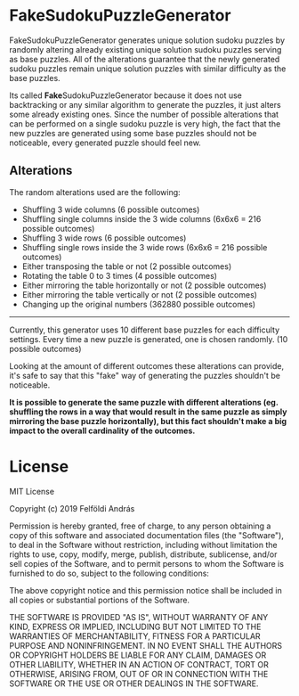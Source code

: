 # FakeSudokuPuzzleGenerator
FakeSudokuPuzzleGenerator generates unique solution sudoku puzzles by randomly altering already existing unique solution sudoku puzzles serving as base puzzles. All of the alterations guarantee that the newly generated sudoku puzzles remain unique solution puzzles with similar difficulty as the base puzzles.

Its called **Fake**SudokuPuzzleGenerator because it does not use backtracking or any similar algorithm to generate the puzzles, it just alters some already existing ones. Since the number of possible alterations that can be performed on a single sudoku puzzle is very high, the fact that the new puzzles are generated using some base puzzles should not be noticeable, every generated puzzle should feel new.

## Alterations
The random alterations used are the following:
+ Shuffling 3 wide columns (6 possible outcomes)
+ Shuffling single columns inside the 3 wide columns (6x6x6 = 216 possible outcomes)
+ Shuffling 3 wide rows (6 possible outcomes)
+ Shuffling single rows inside the 3 wide rows (6x6x6 = 216 possible outcomes)
+ Either transposing the table or not (2 possible outcomes)
+ Rotating the table 0 to 3 times (4 possible outcomes)
+ Either mirroring the table horizontally or not (2 possible outcomes)
+ Either mirroring the table vertically or not (2 possible outcomes)
+ Changing up the original numbers (362880 possible outcomes)

---
Currently, this generator uses 10 different base puzzles for each difficulty settings. Every time a new puzzle is generated, one is chosen randomly. (10 possible outcomes)

Looking at the amount of different outcomes these alterations can provide, it's safe to say that this "fake" way of generating the puzzles shouldn't be noticeable.

**It is possible to generate the same puzzle with different alterations (eg. shuffling the rows in a way that would result in the same puzzle as simply mirroring the base puzzle horizontally), but this fact shouldn't make a big impact to the overall cardinality of the outcomes.**



# License
MIT License

Copyright (c) 2019 Felföldi András

Permission is hereby granted, free of charge, to any person obtaining a copy
of this software and associated documentation files (the "Software"), to deal
in the Software without restriction, including without limitation the rights
to use, copy, modify, merge, publish, distribute, sublicense, and/or sell
copies of the Software, and to permit persons to whom the Software is
furnished to do so, subject to the following conditions:

The above copyright notice and this permission notice shall be included in all
copies or substantial portions of the Software.

THE SOFTWARE IS PROVIDED "AS IS", WITHOUT WARRANTY OF ANY KIND, EXPRESS OR
IMPLIED, INCLUDING BUT NOT LIMITED TO THE WARRANTIES OF MERCHANTABILITY,
FITNESS FOR A PARTICULAR PURPOSE AND NONINFRINGEMENT. IN NO EVENT SHALL THE
AUTHORS OR COPYRIGHT HOLDERS BE LIABLE FOR ANY CLAIM, DAMAGES OR OTHER
LIABILITY, WHETHER IN AN ACTION OF CONTRACT, TORT OR OTHERWISE, ARISING FROM,
OUT OF OR IN CONNECTION WITH THE SOFTWARE OR THE USE OR OTHER DEALINGS IN THE
SOFTWARE.
